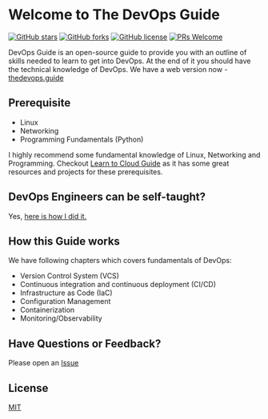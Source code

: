 # Welcome to The DevOps Guide

[![GitHub stars](https://img.shields.io/github/stars/rishabkumar7/the-devops-guide.svg?style=social&label=Star&maxAge=2592000)](https://GitHub.com/rishabkumar7/the-devops-guide/stargazers/)
[![GitHub forks](https://img.shields.io/github/forks/rishabkumar7/the-devops-guide.svg?style=social&label=Fork&maxAge=2592000)](https://GitHub.com/rishabkumar7/the-devops-guide/network/)
[![GitHub license](https://img.shields.io/github/license/rishabkumar7/the-devops-guide.svg)](https://github.com/rishabkumar7/the-devops-guide/blob/main/LICENSE)
[![PRs Welcome](https://img.shields.io/badge/PRs-welcome-brightgreen.svg?style=flat-square)](http://makeapullrequest.com)

DevOps Guide is an open-source guide to provide you with an outline of skills needed to learn to get into DevOps. At the end of it you should have the technical knowledge of DevOps.
We have a web version now - [thedevops.guide](https://thedevops.guide)

## Prerequisite

- Linux
- Networking
- Programming Fundamentals (Python)

I highly recommend some fundamental knowledge of Linux, Networking and Programming.
Checkout [Learn to Cloud Guide](https://learntocloud.guide) as it has some great resources and projects for these prerequisites.

## DevOps Engineers can be self-taught?

Yes, [here is how I did it.](https://youtu.be/nI8-qnSMY40)

## How this Guide works

We have following chapters which covers fundamentals of DevOps:

- Version Control System (VCS)
- Continuous integration and continuous deployment (CI/CD)
- Infrastructure as Code (IaC)
- Configuration Management
- Containerization
- Monitoring/Observability

## Have Questions or Feedback?

Please open an [Issue](https://github.com/rishabkumar7/the-devops-guide/issues)

## License

[MIT](LICENSE.md)

